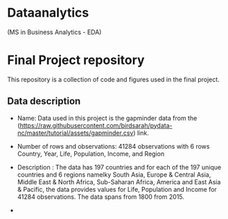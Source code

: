 # Dataanalytics
 (MS in Business Analytics - EDA)
# Final Project repository

This repository is a collection of code and figures used in the final project.

## Data description

- Name: Data used in this project is the gapminder data from the (https://raw.githubusercontent.com/birdsarah/pydata-nc/master/tutorial/assets/gapminder.csv) link.

- Number of rows and observations: 41284 observations with 6 rows Country, Year, Life, Population, Income, and Region

- Description : The data has 197 countries and for each of the 197 unique countries and 6 regions namelky South Asia, Europe & Central Asia, Middle East & North Africa, Sub-Saharan Africa, America and East Asia & Pacific, the data provides values for Life, Population and Income for 41284 observations. The data spans from 1800 from 2015.  

- 


